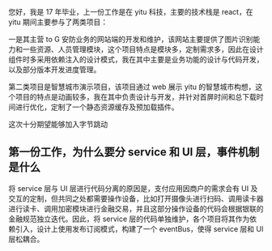 您好，我是 17 年毕业，上一份工作是在 yitu 科技，主要的技术栈是 react，在 yitu 期间主要参与了两类项目：

一是其主营 to G 安防业务的网站端的开发和维护，该网站主要提供了图片识别能力和一些资源、人员管理模块，这个项目特点是模块多，定制需求多，因此在设计组件时多采用依赖注入的设计模式，我在其中主要是业务功能的设计与代码开发，以及部分版本开发进度管理。

第二类项目是智慧城市演示项目，该项目通过 web 展示 yitu 的智慧城市构想，这个项目的特点是动画较多，我在其中负责设计与开发，并针对首屏时间和总下载时间进行优化，定制了一个静态资源缓存及预加载插件。

这次十分期望能够加入字节跳动

## 第一份工作，为什么要分 service 和 UI 层，事件机制是什么

将 service 层与 UI 层进行代码分离的原因是，支付应用因商户的需求会有 UI 及交互的定制，但共同之处都需要操作设备，比如打开摄像头进行扫码、调用读卡器进行读卡、调用加密模块进行金融交易，并且这部分操作设备的代码会根据银联的金融规范独立迭代。因此，将 service 层的代码单独维护，各个项目将其作为依赖引入，设计上使用发布订阅模式，构建了一个 eventBus，使得 service 层和 UI 层松耦合。
